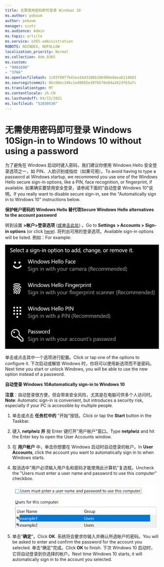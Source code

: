 ```yaml
---
title: 无需使用密码即可登录 Windows 10
ms.author: pebaum
author: pebaum
manager: scotv
ms.audience: Admin
ms.topic: article
ms.service: o365-administration
ROBOTS: NOINDEX, NOFOLLOW
localization_priority: Normal
ms.collection: Adm_O365
ms.custom:
- "9001690"
- "3766"
ms.openlocfilehash: 1c03f00f7b41ea16d3106b19b998edeea6114603
ms.sourcegitcommit: 8bc60ec34bc1e40685e3976576e04a2623f63a7c
ms.translationtype: MT
ms.contentlocale: zh-CN
ms.lasthandoff: 04/15/2021
ms.locfileid: "51830536"
---
```

# <a name="sign-in-to-windows-10-without-using-a-password"></a><span data-ttu-id="0e1de-102">无需使用密码即可登录 Windows 10</span><span class="sxs-lookup"><span data-stu-id="0e1de-102">Sign-in to Windows 10 without using a password</span></span>

<span data-ttu-id="0e1de-103">为了避免在 Windows 启动时键入密码，我们建议你使用 Windows Hello 安全登录选项之一，如 PIN、人脸识别或指纹（如果可用）。</span><span class="sxs-lookup"><span data-stu-id="0e1de-103">To avoid having to type a password at Windows startup, we recommend you use one of the Windows Hello secure sign-in options, like a PIN, face recognition, or fingerprint, if available.</span></span> <span data-ttu-id="0e1de-104">如果确实要禁用安全登录，请参阅下面的"自动登录 Windows 10"说明。</span><span class="sxs-lookup"><span data-stu-id="0e1de-104">If you really want to disable secure sign-in, see the "Automatically sign in to Windows 10" instructions below.</span></span>

<span data-ttu-id="0e1de-105">**保护帐户密码的 Windows Hello 替代项**</span><span class="sxs-lookup"><span data-stu-id="0e1de-105">**Secure Windows Hello alternatives to the account password**</span></span>

<span data-ttu-id="0e1de-106">转到设置 **>帐户>登录选项** ([或单击此处](ms-settings:signinoptions?activationSource=GetHelp)) 。</span><span class="sxs-lookup"><span data-stu-id="0e1de-106">Go to **Settings  > Accounts > Sign-in options** (or click [here](ms-settings:signinoptions?activationSource=GetHelp)).</span></span> <span data-ttu-id="0e1de-107">将列出可用的登录选项。</span><span class="sxs-lookup"><span data-stu-id="0e1de-107">Available sign-in options will be listed.</span></span> <span data-ttu-id="0e1de-108">例如：</span><span class="sxs-lookup"><span data-stu-id="0e1de-108">For example:</span></span>

![登录选项。](media/sign-in-options.png)

<span data-ttu-id="0e1de-110">单击或点击其中一个选项进行配置。</span><span class="sxs-lookup"><span data-stu-id="0e1de-110">Click or tap one of the options to configure it.</span></span> <span data-ttu-id="0e1de-111">下次启动或解锁 Windows 时，你将可以使用新选项而不是密码。</span><span class="sxs-lookup"><span data-stu-id="0e1de-111">Next time you start or unlock Windows, you will be able to use the new option instead of a password.</span></span> 

<span data-ttu-id="0e1de-112">**自动登录 Windows 10**</span><span class="sxs-lookup"><span data-stu-id="0e1de-112">**Automatically sign-in to Windows 10**</span></span>

<span data-ttu-id="0e1de-113">**注意**：自动登录很方便，但会带来安全风险，尤其是在电脑可供多个人访问时。</span><span class="sxs-lookup"><span data-stu-id="0e1de-113">**Note**: Automatic sign-in is convenient, but introduces a security risk, especially if your PC is accessible by multiple people.</span></span> 

1. <span data-ttu-id="0e1de-114">单击或点击 **任务栏中的** "开始"按钮。</span><span class="sxs-lookup"><span data-stu-id="0e1de-114">Click or tap the **Start** button in the Taskbar.</span></span>

2. <span data-ttu-id="0e1de-115">键入 **netplwiz 并** 按 Enter 键打开"用户帐户"窗口。</span><span class="sxs-lookup"><span data-stu-id="0e1de-115">Type **netplwiz** and hit the Enter key to open the User Accounts window.</span></span>

3. <span data-ttu-id="0e1de-116">在 **用户帐户** 中，单击你想要在 Windows 启动时自动登录的帐户。</span><span class="sxs-lookup"><span data-stu-id="0e1de-116">In **User Accounts**, click the account you want to automatically sign in to when Windows starts.</span></span>

4. <span data-ttu-id="0e1de-117">取消选中"用户必须输入用户名和密码才能使用此计算机"复选框。</span><span class="sxs-lookup"><span data-stu-id="0e1de-117">Uncheck the "Users must enter a user name and password to use this computer" checkbox.</span></span>

    ![用户必须输入用户名和密码选项。](media/users-must-enter-username.png)

5. <span data-ttu-id="0e1de-119">单击“**确定**”。</span><span class="sxs-lookup"><span data-stu-id="0e1de-119">Click **OK**.</span></span> <span data-ttu-id="0e1de-120">系统将会要求你输入并确认所选帐户的密码。</span><span class="sxs-lookup"><span data-stu-id="0e1de-120">You will be asked to enter and confirm the password for the account you selected.</span></span> <span data-ttu-id="0e1de-121">单击“确定”完成。</span><span class="sxs-lookup"><span data-stu-id="0e1de-121">Click **OK** to finish.</span></span> <span data-ttu-id="0e1de-122">下次 Windows 10 启动时，它将自动登录到你选择的帐户。</span><span class="sxs-lookup"><span data-stu-id="0e1de-122">Next time Windows 10 starts, it will automatically sign in to the account you selected.</span></span>
